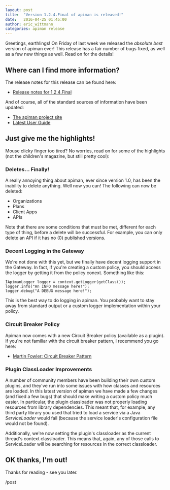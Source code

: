 ```yaml
---
layout: post
title:  "Version 1.2.4.Final of apiman is released!"
date:   2016-04-25 01:45:00
author: eric_wittmann
categories: apiman release
---
```


Greetings, earthlings!  On Friday of last week we released the *absolute best* version 
of apiman ever!  This release has a fair number of bugs fixed, as well as a few new
things as well.  Read on for the details!

<!--more-->

## Where can I find more information?
The release notes for this release can be found here:

* [Release notes for 1.2.4.Final](http://red.ht/23NVU1k)

And of course, all of the standard sources of information have been updated:

* [The apiman project site](http://www.apiman.io/)
* [Latest User Guide](http://www.apiman.io/latest/user-guide.html)

## Just give me the highlights!
Mouse clicky finger too tired?  No worries, read on for some of the highlights
(not the children's magazine, but still pretty cool):


### Deletes... Finally!
A really annoying thing about apiman, ever since version 1.0, has been the
inability to delete anything.  Well now you can!  The following can now be
deleted:

* Organizations
* Plans
* Client Apps
* APIs

Note that there are some conditions that must be met, different for each type
of thing, before a delete will be successful.  For example, you can only 
delete an API if it has no (0) published versions.

### Decent Logging in the Gateway
We're not done with this yet, but we finally have decent logging support in the
Gateway.  In fact, if you're creating a custom policy, you should access the 
logger by getting it from the policy conext.  Something like this:

```
IApimanLogger logger = context.getLogger(getClass());
logger.info("An INFO message here!");
logger.debug("A DEBUG message here!");
```

This is the best way to do logging in apiman.  You probably want to stay away
from standard output or a custom logger implementation within your policy.

### Circuit Breaker Policy
Apiman now comes with a new Circuit Breaker policy (available as a plugin).
If you're not familiar with the circuit breaker pattern, I recemmend you go
here:

* [Martin Fowler: Circuit Breaker Pattern](http://martinfowler.com/bliki/CircuitBreaker.html)

### Plugin ClassLoader Improvements
A number of community members have been building their own custom plugins, and
they've run into some issues with how classes and resources are loaded.  In
this latest version of apiman we have made a few changes (and fixed a few bugs)
that should make writing a custom policy much easier.  In particular, the 
plugin classloader was not properly loading resources from library dependencies.
This meant that, for example, any third party library you used that tried to
load a service via a Java *ServiceLoader* would fail (because the service 
loader's configuration file would not be found).

Additionally, we're now setting the plugin's classloader as the current thread's
context classloader.  This means that, again, any of those calls to ServiceLoader
will be searching for resources in the correct classloader.

## OK thanks, I'm out!
Thanks for reading - see you later.

/post

